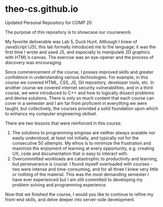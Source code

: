 # theo-cs.github.io
Updated Personal Repository for COMP 20

The purpose of this repository is to showcase our coursework.

My favorite deliverable was Lab 5, Duck Hunt. Although I knew of JavaScript (JS), this lab formally introduced me to the language; it was the first time I wrote and used JS, and especially to manipulate 2D graphics with HTML's canvas. The exercise was an eye-opener and the process of discovery was encouraging.

Since commencement of the course, I posses improved skills and greater confidence in understanding various technologies. For example, in this course we covered HTML, CSS, JS, Git repository, developer tools, etc. In another course we covered internet security vulnerabilities, and in a third course, we were introduced to C++ and how to logically dissect problems and devise solutions. There is only so much content that each course can cover in a semester and I am far from proficient in everything we were taught, but collectively, the courses provided a solid foundation upon which to enhance my computer engineering skillset.

There are two lessons that were reinforced in this course: 
1. The solutions to programming enigmas are neither always avaiable nor easily understood, at least not initially, and typically not for the consecutive 50 attempts. My ethos is to minimize the frustration and maximize the enjoyment of learning at every opportunity, e.g. creating UX, code and documentation that is easy to interact with.
2. Overcommitted workloads are catastrophic to productivity and learning, but perseverance is crucial. I found myself overloaded with courses - two were intense and time-consuming, and for all three I knew very little or nothing of the material. This was the most demanding semester I have ever experienced but I am still committed to developing my problem solving and programming experience.

Now that we finished the course, I would you like to continue to refine my front-end skills, and delve deeper into server-side development.
